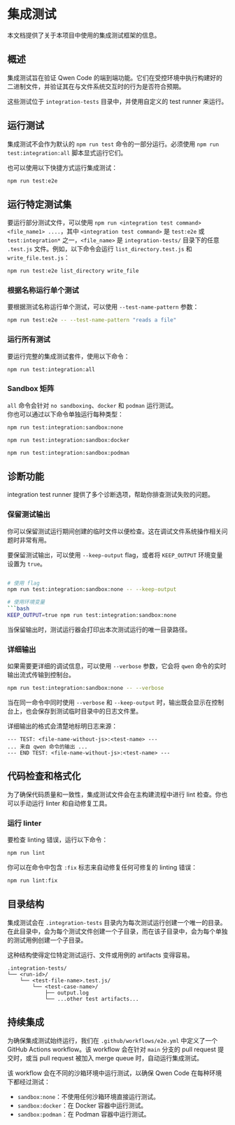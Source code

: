 # 集成测试

本文档提供了关于本项目中使用的集成测试框架的信息。

## 概述

集成测试旨在验证 Qwen Code 的端到端功能。它们在受控环境中执行构建好的二进制文件，并验证其在与文件系统交互时的行为是否符合预期。

这些测试位于 `integration-tests` 目录中，并使用自定义的 test runner 来运行。

## 运行测试

集成测试不会作为默认的 `npm run test` 命令的一部分运行。必须使用 `npm run test:integration:all` 脚本显式运行它们。

也可以使用以下快捷方式运行集成测试：

```bash
npm run test:e2e
```

## 运行特定测试集

要运行部分测试文件，可以使用 `npm run <integration test command> <file_name1> ....`，其中 `<integration test command>` 是 `test:e2e` 或 `test:integration*` 之一，`<file_name>` 是 `integration-tests/` 目录下的任意 `.test.js` 文件。例如，以下命令会运行 `list_directory.test.js` 和 `write_file.test.js`：

```bash
npm run test:e2e list_directory write_file
```

### 根据名称运行单个测试

要根据测试名称运行单个测试，可以使用 `--test-name-pattern` 参数：

```bash
npm run test:e2e -- --test-name-pattern "reads a file"
```

### 运行所有测试

要运行完整的集成测试套件，使用以下命令：

```bash
npm run test:integration:all
```

### Sandbox 矩阵

`all` 命令会针对 `no sandboxing`、`docker` 和 `podman` 运行测试。  
你也可以通过以下命令单独运行每种类型：

```bash
npm run test:integration:sandbox:none
```

```bash
npm run test:integration:sandbox:docker
```

```bash
npm run test:integration:sandbox:podman
```

## 诊断功能

integration test runner 提供了多个诊断选项，帮助你排查测试失败的问题。

### 保留测试输出

你可以保留测试运行期间创建的临时文件以便检查。这在调试文件系统操作相关问题时非常有用。

要保留测试输出，可以使用 `--keep-output` flag，或者将 `KEEP_OUTPUT` 环境变量设置为 `true`。

```bash

# 使用 flag
npm run test:integration:sandbox:none -- --keep-output

# 使用环境变量
```bash
KEEP_OUTPUT=true npm run test:integration:sandbox:none
```

当保留输出时，测试运行器会打印出本次测试运行的唯一目录路径。

### 详细输出

如果需要更详细的调试信息，可以使用 `--verbose` 参数，它会将 `qwen` 命令的实时输出流式传输到控制台。

```bash
npm run test:integration:sandbox:none -- --verbose
```

当在同一命令中同时使用 `--verbose` 和 `--keep-output` 时，输出既会显示在控制台上，也会保存到测试临时目录中的日志文件里。

详细输出的格式会清楚地标明日志来源：

```
--- TEST: <file-name-without-js>:<test-name> ---
... 来自 qwen 命令的输出 ...
--- END TEST: <file-name-without-js>:<test-name> ---
```

## 代码检查和格式化

为了确保代码质量和一致性，集成测试文件会在主构建流程中进行 lint 检查。你也可以手动运行 linter 和自动修复工具。

### 运行 linter

要检查 linting 错误，运行以下命令：

```bash
npm run lint
```

你可以在命令中包含 `:fix` 标志来自动修复任何可修复的 linting 错误：

```bash
npm run lint:fix
```

## 目录结构

集成测试会在 `.integration-tests` 目录内为每次测试运行创建一个唯一的目录。在此目录中，会为每个测试文件创建一个子目录，而在该子目录中，会为每个单独的测试用例创建一个子目录。

这种结构使得定位特定测试运行、文件或用例的 artifacts 变得容易。

```
.integration-tests/
└── <run-id>/
    └── <test-file-name>.test.js/
        └── <test-case-name>/
            ├── output.log
            └── ...other test artifacts...
```

## 持续集成

为确保集成测试始终运行，我们在 `.github/workflows/e2e.yml` 中定义了一个 GitHub Actions workflow。该 workflow 会在针对 `main` 分支的 pull request 提交时，或当 pull request 被加入 merge queue 时，自动运行集成测试。

该 workflow 会在不同的沙箱环境中运行测试，以确保 Qwen Code 在每种环境下都经过测试：

- `sandbox:none`：不使用任何沙箱环境直接运行测试。
- `sandbox:docker`：在 Docker 容器中运行测试。
- `sandbox:podman`：在 Podman 容器中运行测试。